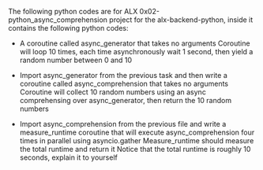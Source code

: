 The following python codes are for ALX 0x02-python_async_comprehension project for the alx-backend-python, inside it contains the following python codes:

* A coroutine called async_generator that takes no arguments
  Coroutine will loop 10 times, each time asynchronously wait 1 second, then yield a random number between 0 and 10

* Import async_generator from the previous task and then write a coroutine called async_comprehension that takes no arguments
  Coroutine will collect 10 random numbers using an async comprehensing over async_generator, then return the 10 random numbers

* Import async_comprehension from the previous file and write a measure_runtime coroutine that will execute async_comprehension four times  in parallel using asyncio.gather
  Measure_runtime should measure the total runtime and return it
  Notice that the total runtime is roughly 10 seconds, explain it to yourself  
